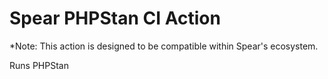 # Spear PHPStan CI Action
*Note: This action is designed to be compatible within Spear's ecosystem.

Runs PHPStan